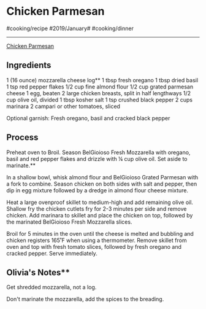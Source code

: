 # Chicken Parmesan
#cooking/recipe #2019/January# #cooking/dinner
- - - -
[Chicken Parmesan](https://thefeedfeed.com/thedaleyplate/chicken-parmesan)

## Ingredients
1 (16 ounce) mozzarella cheese log**
1 tbsp fresh oregano
1 tbsp dried basil
1 tsp red pepper flakes
1/2 cup fine almond flour
1/2 cup grated parmesan cheese
1 egg, beaten
2 large chicken breasts, split in half lengthways
1/2 cup olive oil, divided
1 tbsp kosher salt
1 tsp crushed black pepper
2 cups marinara
2 campari or other tomatoes, sliced

Optional garnish: Fresh oregano, basil and cracked black pepper

## Process
Preheat oven to Broil. Season BelGioioso Fresh Mozzarella with oregano, basil and red pepper flakes and drizzle with ¼ cup olive oil. Set aside to marinate.**

In a shallow bowl, whisk almond flour and BelGioioso Grated Parmesan with a fork to combine. Season chicken on both sides with salt and pepper, then dip in egg mixture followed by a dredge in almond flour cheese mixture.

Heat a large ovenproof skillet to medium-high and add remaining olive oil. Shallow fry the chicken cutlets fry for 2-3 minutes per side and remove chicken. Add marinara to skillet and place the chicken on top, followed by the marinated BelGioioso Fresh Mozzarella slices.

Broil for 5 minutes in the oven until the cheese is melted and bubbling and chicken registers 165˚F when using a thermometer. Remove skillet from oven and top with fresh tomato slices, followed by fresh oregano and cracked pepper. Serve immediately.

## Olivia's Notes**
Get shredded mozzarella, not a log.

Don't marinate the mozzarella, add the spices to the breading.